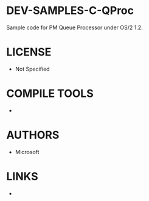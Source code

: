 # DEV-SAMPLES-C-QProc
Sample code for PM Queue Processor under OS/2 1.2.

LICENSE
===============
* Not Specified

COMPILE TOOLS
===============
* 
 
AUTHORS
===============
* Microsoft

LINKS
===============
* 
